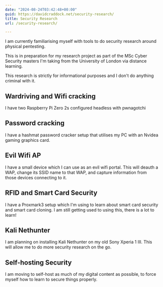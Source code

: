 ```yaml
---
date: "2024-08-24T03:42:48+00:00"
guid: https://davidcraddock.net/security-research/
title: Security Research
url: /security-research/

---
```


I am currently familiarising myself with tools to do security research around physical pentesting.

This is in preparation for my research project as part of the MSc Cyber Security masters I'm taking from the University of London via distance learning.

This research is strictly for informational purposes and I don't do anything criminal with it.

## Wardriving and Wifi cracking

I have two Raspberry Pi Zero 2s configured headless with pwnagotchi

## Password cracking

I have a hashmat password cracker setup that utilises my PC with an Nvidea gaming graphics card.

## Evil Wifi AP

I have a small device which I can use as an evil wifi portal. This will deauth a WAP, change its SSID name to that WAP, and capture information from those devices connecting to it.

## RFID and Smart Card Security

I have a Proxmark3 setup which I'm using to learn about smart card security and smart card cloning. I am still getting used to using this, there is a lot to learn!

## Kali Nethunter

I am planning on installing Kali Nethunter on my old Sony Xperia 1 III. This will allow me to do more security research on the go.

## Self-hosting Security

I am moving to self-host as much of my digital content as possible, to force myself how to learn to secure things properly.


